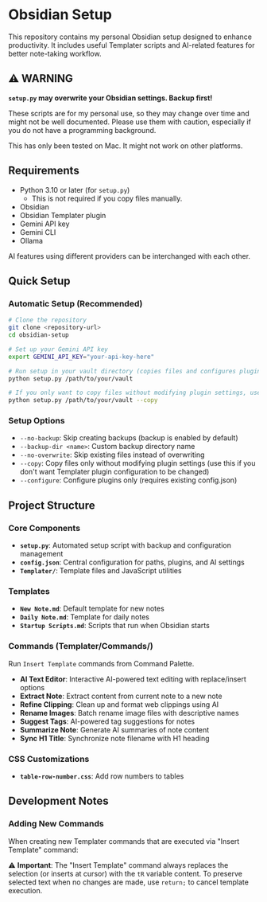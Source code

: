# Obsidian Setup

This repository contains my personal Obsidian setup designed to enhance productivity. It includes useful Templater scripts and AI-related features for better note-taking workflow.

## ⚠️ WARNING

**`setup.py` may overwrite your Obsidian settings. Backup first!**

These scripts are for my personal use, so they may change over time and might not be well documented. Please use them with caution, especially if you do not have a programming background.

This has only been tested on Mac. It might not work on other platforms.

## Requirements

- Python 3.10 or later (for `setup.py`)
  - This is not required if you copy files manually.
- Obsidian
- Obsidian Templater plugin
- Gemini API key
- Gemini CLI
- Ollama

AI features using different providers can be interchanged with each other.

## Quick Setup

### Automatic Setup (Recommended)
```bash
# Clone the repository
git clone <repository-url>
cd obsidian-setup

# Set up your Gemini API key
export GEMINI_API_KEY="your-api-key-here"

# Run setup in your vault directory (copies files and configures plugins)
python setup.py /path/to/your/vault

# If you only want to copy files without modifying plugin settings, use --copy
python setup.py /path/to/your/vault --copy
```

### Setup Options
- `--no-backup`: Skip creating backups (backup is enabled by default)
- `--backup-dir <name>`: Custom backup directory name
- `--no-overwrite`: Skip existing files instead of overwriting
- `--copy`: Copy files only without modifying plugin settings (use this if you don't want Templater plugin configuration to be changed)
- `--configure`: Configure plugins only (requires existing config.json)

## Project Structure

### Core Components
- **`setup.py`**: Automated setup script with backup and configuration management
- **`config.json`**: Central configuration for paths, plugins, and AI settings
- **`Templater/`**: Template files and JavaScript utilities

### Templates
- **`New Note.md`**: Default template for new notes
- **`Daily Note.md`**: Template for daily notes
- **`Startup Scripts.md`**: Scripts that run when Obsidian starts

### Commands (Templater/Commands/)
Run `Insert Template` commands from Command Palette.
- **AI Text Editor**: Interactive AI-powered text editing with replace/insert options
- **Extract Note**: Extract content from current note to a new note
- **Refine Clipping**: Clean up and format web clippings using AI
- **Rename Images**: Batch rename image files with descriptive names
- **Suggest Tags**: AI-powered tag suggestions for notes
- **Summarize Note**: Generate AI summaries of note content
- **Sync H1 Title**: Synchronize note filename with H1 heading

### CSS Customizations
- **`table-row-number.css`**: Add row numbers to tables

## Development Notes

### Adding New Commands
When creating new Templater commands that are executed via "Insert Template" command:

⚠️ **Important**: The "Insert Template" command always replaces the selection (or inserts at cursor) with the `tR` variable content. To preserve selected text when no changes are made, use `return;` to cancel template execution.
